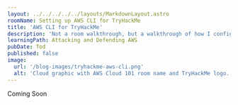 ```yaml
---
layout: ../../../../../layouts/MarkdownLayout.astro
roomName: Setting up AWS CLI for TryHackMe
title: 'AWS CLI for TryHackMe'
description: 'Not a room walkthrough, but a walkthrough of how I configure the AWS CLI to play the THM Attacking and Defending AWS rooms.'
learningPath: Attacking and Defending AWS
pubDate: Tod
published: false
image:
  url: '/blog-images/tryhackme-aws-cli.png'
  alt: 'Cloud graphic with AWS Cloud 101 room name and TryHackMe logo.'
---
```


Coming Soon